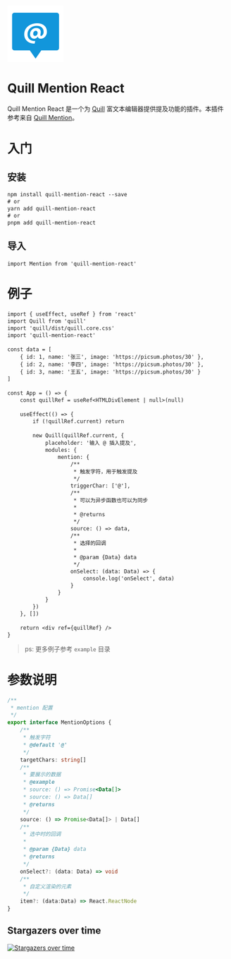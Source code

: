 ![Quill Mention](./accets/ico.svg 'Quill Mention')

# Quill Mention React

Quill Mention React 是一个为 [Quill](https://quilljs.com/) 富文本编辑器提供提及功能的插件。本插件参考来自 [Quill Mention](https://github.com/quill-mention/quill-mention/tree/master)。

# 入门

## 安装

```shell
npm install quill-mention-react --save
# or
yarn add quill-mention-react
# or
pnpm add quill-mention-react
```

## 导入

```shell
import Mention from 'quill-mention-react'
```

# 例子

```tsx
import { useEffect, useRef } from 'react'
import Quill from 'quill'
import 'quill/dist/quill.core.css'
import 'quill-mention-react'

const data = [
	{ id: 1, name: '张三', image: 'https://picsum.photos/30' },
	{ id: 2, name: '李四', image: 'https://picsum.photos/30' },
	{ id: 3, name: '王五', image: 'https://picsum.photos/30' }
]

const App = () => {
	const quillRef = useRef<HTMLDivElement | null>(null)

	useEffect(() => {
		if (!quillRef.current) return

		new Quill(quillRef.current, {
			placeholder: '输入 @ 插入提及',
			modules: {
				mention: {
					/**
					 * 触发字符，用于触发提及
					 */
					triggerChar: ['@'],
					/**
					 * 可以为异步函数也可以为同步
					 *
					 * @returns
					 */
					source: () => data,
					/**
					 * 选择的回调
					 *
					 * @param {Data} data
					 */
					onSelect: (data: Data) => {
						console.log('onSelect', data)
					}
				}
			}
		})
	}, [])

	return <div ref={quillRef} />
}
```

> ps: 更多例子参考 `example` 目录

# 参数说明

```ts
/**
 * mention 配置
 */
export interface MentionOptions {
	/**
	 * 触发字符
	 * @default '@'
	 */
	targetChars: string[]
	/**
	 * 要展示的数据
	 * @example
	 * source: () => Promise<Data[]>
	 * source: () => Data[]
	 * @returns
	 */
	source: () => Promise<Data[]> | Data[]
	/**
	 * 选中时的回调
	 *
	 * @param {Data} data
	 * @returns
	 */
	onSelect?: (data: Data) => void
	/**
	 * 自定义渲染的元素
	 */
	item?: (data:Data) => React.ReactNode
}
```

## Stargazers over time
[![Stargazers over time](https://starchart.cc/xie392/quill-mention-react.svg?background=%23ffffff&axis=%23333333&line=%236b63ff)](https://starchart.cc/xie392/quill-mention-react)

